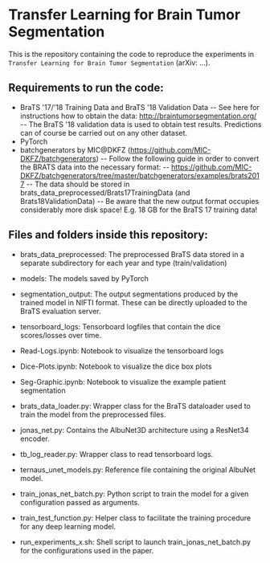 # Transfer Learning for Brain Tumor Segmentation

This is the repository containing the code to reproduce the experiments in ``Transfer Learning for Brain Tumor Segmentation`` (arXiv: ...).

## Requirements to run the code:
- BraTS '17/'18 Training Data and BraTS '18 Validation Data
-- See here for instructions how to obtain the data: http://braintumorsegmentation.org/
-- The BraTS '18 validation data is used to obtain test results. Predictions can of course be carried out on any other dataset.
- PyTorch
- batchgenerators by MIC@DKFZ (https://github.com/MIC-DKFZ/batchgenerators)
-- Follow the following guide in order to convert the BRATS data into the necessary format:
-- https://github.com/MIC-DKFZ/batchgenerators/tree/master/batchgenerators/examples/brats2017
-- The data should be stored in brats_data_preprocessed/Brats17TrainingData (and Brats18ValidationData)
-- Be aware that the new output format occupies considerably more disk space! E.g. 18 GB for the BraTS 17 training data!

## Files and folders inside this repository:
- brats_data_preprocessed: The preprocessed BraTS data stored in a separate subdirectory for each year and type (train/validation)
- models: The models saved by PyTorch
- segmentation_output: The output segmentations produced by the trained model in NIFTI format. These can be directly uploaded to the BraTS evaluation server.
- tensorboard_logs: Tensorboard logfiles that contain the dice scores/losses over time.
- Read-Logs.ipynb: Notebook to visualize the tensorboard logs
- Dice-Plots.ipynb: Notebook to visualize the dice box plots
- Seg-Graphic.ipynb: Notebook to visualize the example patient segmentation
- brats_data_loader.py: Wrapper class for the BraTS dataloader used to train the model from the preprocessed files.
- jonas_net.py: Contains the AlbuNet3D architecture using a ResNet34 encoder.
- tb_log_reader.py: Wrapper class to read tensorboard logs.
- ternaus_unet_models.py: Reference file containing the original AlbuNet model.
- train_jonas_net_batch.py: Python script to train the model for a given configuration passed as arguments.
- train_test_function.py: Helper class to facilitate the training procedure for any deep learning model.

- run_experiments_x.sh: Shell script to launch train_jonas_net_batch.py for the configurations used in the paper.
